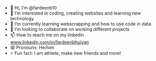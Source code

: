 - 👋 Hi, I’m @fardeenb10
- 👀 I’m interested in coding, creating websites and learning new technology
- 🌱 I’m currently learning webscrapping and how to use code in data
- 💞️ I’m looking to collaborate on working different projects
- 📫 How to reach me on my linkedin www.linkedin.com/in/fardeenbhuiyan
- 😄 Pronouns: He/him
- ⚡ Fun fact: I am athlete, make new friends and more! 

<!---
fardeenb10/fardeenb10 is a ✨ special ✨ repository because its `README.md` (this file) appears on your GitHub profile.
You can click the Preview link to take a look at your changes.
--->
